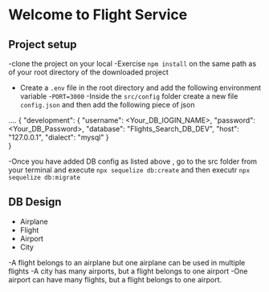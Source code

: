 # Welcome to Flight Service

## Project setup
  -clone the project on your local
  -Exercise `npm install` on the same path as of your root directory of the downloaded project
  - Create a `.env` file in the root directory and add the following environment variable
       -`PORT=3000`
  -Inside the `src/config` folder create a new file `config.json` and then add the following piece of json

  ....
  {
  "development": {
    "username": <Your_DB_lOGIN_NAME>,
    "password": <Your_DB_Password>,
    "database": "Flights_Search_DB_DEV",
    "host": "127.0.0.1",
    "dialect": "mysql"
  }  
}

-Once you have added DB config as listed above , go to the src folder from your terminal and execute `npx sequelize db:create` and then executr `npx sequelize db:migrate`

## DB Design
 - Airplane
 - Flight
 - Airport
 - City

 -A flight belongs to an airplane but one airplane can be used in multiple flights
 -A city has many airports, but a flight belongs to one airport
 -One airport can have many flights, but a flight belongs to one airport.

 